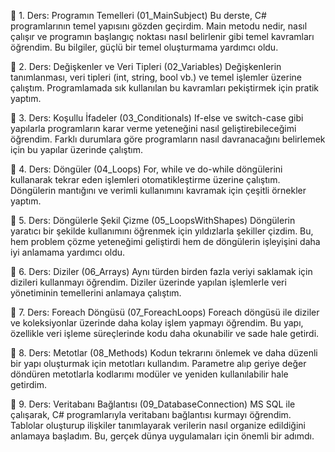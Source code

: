 🎯 1. Ders: Programın Temelleri (01_MainSubject)
Bu derste, C# programlarının temel yapısını gözden geçirdim. Main metodu nedir, nasıl çalışır ve programın başlangıç noktası nasıl belirlenir gibi temel kavramları öğrendim. Bu bilgiler, güçlü bir temel oluşturmama yardımcı oldu.

🎯 2. Ders: Değişkenler ve Veri Tipleri (02_Variables)
Değişkenlerin tanımlanması, veri tipleri (int, string, bool vb.) ve temel işlemler üzerine çalıştım. Programlamada sık kullanılan bu kavramları pekiştirmek için pratik yaptım.

🎯 3. Ders: Koşullu İfadeler (03_Conditionals)
If-else ve switch-case gibi yapılarla programların karar verme yeteneğini nasıl geliştirebileceğimi öğrendim. Farklı durumlara göre programların nasıl davranacağını belirlemek için bu yapılar üzerinde çalıştım.

🎯 4. Ders: Döngüler (04_Loops)
For, while ve do-while döngülerini kullanarak tekrar eden işlemleri otomatikleştirme üzerine çalıştım. Döngülerin mantığını ve verimli kullanımını kavramak için çeşitli örnekler yaptım.

🎯 5. Ders: Döngülerle Şekil Çizme (05_LoopsWithShapes)
Döngülerin yaratıcı bir şekilde kullanımını öğrenmek için yıldızlarla şekiller çizdim. Bu, hem problem çözme yeteneğimi geliştirdi hem de döngülerin işleyişini daha iyi anlamama yardımcı oldu.

🎯 6. Ders: Diziler (06_Arrays)
Aynı türden birden fazla veriyi saklamak için dizileri kullanmayı öğrendim. Diziler üzerinde yapılan işlemlerle veri yönetiminin temellerini anlamaya çalıştım.

🎯 7. Ders: Foreach Döngüsü (07_ForeachLoops)
Foreach döngüsü ile diziler ve koleksiyonlar üzerinde daha kolay işlem yapmayı öğrendim. Bu yapı, özellikle veri işleme süreçlerinde kodu daha okunabilir ve sade hale getirdi.

🎯 8. Ders: Metotlar (08_Methods)
Kodun tekrarını önlemek ve daha düzenli bir yapı oluşturmak için metotları kullandım. Parametre alıp geriye değer döndüren metotlarla kodlarımı modüler ve yeniden kullanılabilir hale getirdim.

🎯 9. Ders: Veritabanı Bağlantısı (09_DatabaseConnection)
MS SQL ile çalışarak, C# programlarıyla veritabanı bağlantısı kurmayı öğrendim. Tablolar oluşturup ilişkiler tanımlayarak verilerin nasıl organize edildiğini anlamaya başladım. Bu, gerçek dünya uygulamaları için önemli bir adımdı.
